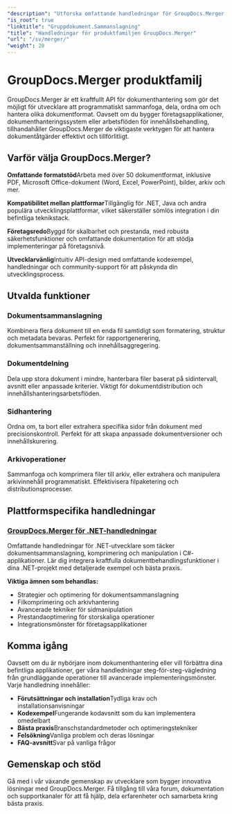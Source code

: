 ```yaml
---
"description": "Utforska omfattande handledningar för GroupDocs.Merger på olika plattformar. Lär dig att sammanfoga, dela och manipulera dokument programmatiskt med steg-för-steg-guider och praktiska exempel."
"is_root": true
"linktitle": "Gruppdokument.Sammanslagning"
"title": "Handledningar för produktfamiljen GroupDocs.Merger"
"url": "/sv/merger/"
"weight": 20
---
```


# GroupDocs.Merger produktfamilj

GroupDocs.Merger är ett kraftfullt API för dokumenthantering som gör det möjligt för utvecklare att programmatiskt sammanfoga, dela, ordna om och hantera olika dokumentformat. Oavsett om du bygger företagsapplikationer, dokumenthanteringssystem eller arbetsflöden för innehållsbehandling, tillhandahåller GroupDocs.Merger de viktigaste verktygen för att hantera dokumentåtgärder effektivt och tillförlitligt.

## Varför välja GroupDocs.Merger?

**Omfattande formatstöd**Arbeta med över 50 dokumentformat, inklusive PDF, Microsoft Office-dokument (Word, Excel, PowerPoint), bilder, arkiv och mer.

**Kompatibilitet mellan plattformar**Tillgänglig för .NET, Java och andra populära utvecklingsplattformar, vilket säkerställer sömlös integration i din befintliga teknikstack.

**Företagsredo**Byggd för skalbarhet och prestanda, med robusta säkerhetsfunktioner och omfattande dokumentation för att stödja implementeringar på företagsnivå.

**Utvecklarvänlig**Intuitiv API-design med omfattande kodexempel, handledningar och community-support för att påskynda din utvecklingsprocess.

## Utvalda funktioner

### Dokumentsammanslagning
Kombinera flera dokument till en enda fil samtidigt som formatering, struktur och metadata bevaras. Perfekt för rapportgenerering, dokumentsammanställning och innehållsaggregering.

### Dokumentdelning
Dela upp stora dokument i mindre, hanterbara filer baserat på sidintervall, avsnitt eller anpassade kriterier. Viktigt för dokumentdistribution och innehållshanteringsarbetsflöden.

### Sidhantering
Ordna om, ta bort eller extrahera specifika sidor från dokument med precisionskontroll. Perfekt för att skapa anpassade dokumentversioner och innehållskurering.

### Arkivoperationer
Sammanfoga och komprimera filer till arkiv, eller extrahera och manipulera arkivinnehåll programmatiskt. Effektivisera filpaketering och distributionsprocesser.

## Plattformspecifika handledningar

### [GroupDocs.Merger för .NET-handledningar](./net/)
Omfattande handledningar för .NET-utvecklare som täcker dokumentsammanslagning, komprimering och manipulation i C#-applikationer. Lär dig integrera kraftfulla dokumentbehandlingsfunktioner i dina .NET-projekt med detaljerade exempel och bästa praxis.

**Viktiga ämnen som behandlas:**
- Strategier och optimering för dokumentsammanslagning
- Filkomprimering och arkivhantering  
- Avancerade tekniker för sidmanipulation
- Prestandaoptimering för storskaliga operationer
- Integrationsmönster för företagsapplikationer

## Komma igång

Oavsett om du är nybörjare inom dokumenthantering eller vill förbättra dina befintliga applikationer, ger våra handledningar steg-för-steg-vägledning från grundläggande operationer till avancerade implementeringsmönster. Varje handledning innehåller:

- **Förutsättningar och installation**Tydliga krav och installationsanvisningar
- **Kodexempel**Fungerande kodavsnitt som du kan implementera omedelbart
- **Bästa praxis**Branschstandardmetoder och optimeringstekniker
- **Felsökning**Vanliga problem och deras lösningar
- **FAQ-avsnitt**Svar på vanliga frågor

## Gemenskap och stöd

Gå med i vår växande gemenskap av utvecklare som bygger innovativa lösningar med GroupDocs.Merger. Få tillgång till våra forum, dokumentation och supportkanaler för att få hjälp, dela erfarenheter och samarbeta kring bästa praxis.